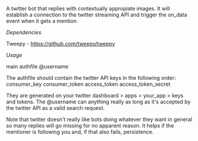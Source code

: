 A twitter bot that replies with contextually appropiate images. It will establish a connection to the twitter
streaming API and trigger the on_data event when it gets a mention.

*Dependencies*

Tweepy - https://github.com/tweepy/tweepy

*Usage*

main authfile @username

The authfile should contain the twitter API keys in the following order:
consumer_key
consumer_token
access_token
access_token_secret

They are generated on your twitter dashboard > apps > your_app > keys and tokens. The @username can
anything really as long as it's accepted by the twitter API as a valid search request.

Note that twitter doesn't really like bots doing whatever they want in general so many replies will
go missing for no apparent reason. It helps if the mentioner is following you and, if that also fails,
persistence.
